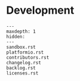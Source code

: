 # Development

```{toctree}
---
maxdepth: 1
hidden:
---
sandbox.rst
platformio.rst
contributors.rst
changelog.rst
backlog.rst
licenses.rst
```
